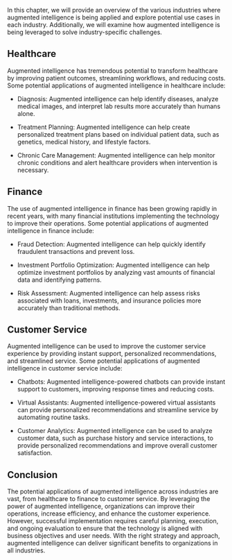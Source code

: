 

In this chapter, we will provide an overview of the various industries where augmented intelligence is being applied and explore potential use cases in each industry. Additionally, we will examine how augmented intelligence is being leveraged to solve industry-specific challenges.

Healthcare
----------

Augmented intelligence has tremendous potential to transform healthcare by improving patient outcomes, streamlining workflows, and reducing costs. Some potential applications of augmented intelligence in healthcare include:

* Diagnosis: Augmented intelligence can help identify diseases, analyze medical images, and interpret lab results more accurately than humans alone.

* Treatment Planning: Augmented intelligence can help create personalized treatment plans based on individual patient data, such as genetics, medical history, and lifestyle factors.

* Chronic Care Management: Augmented intelligence can help monitor chronic conditions and alert healthcare providers when intervention is necessary.

Finance
-------

The use of augmented intelligence in finance has been growing rapidly in recent years, with many financial institutions implementing the technology to improve their operations. Some potential applications of augmented intelligence in finance include:

* Fraud Detection: Augmented intelligence can help quickly identify fraudulent transactions and prevent loss.

* Investment Portfolio Optimization: Augmented intelligence can help optimize investment portfolios by analyzing vast amounts of financial data and identifying patterns.

* Risk Assessment: Augmented intelligence can help assess risks associated with loans, investments, and insurance policies more accurately than traditional methods.

Customer Service
----------------

Augmented intelligence can be used to improve the customer service experience by providing instant support, personalized recommendations, and streamlined service. Some potential applications of augmented intelligence in customer service include:

* Chatbots: Augmented intelligence-powered chatbots can provide instant support to customers, improving response times and reducing costs.

* Virtual Assistants: Augmented intelligence-powered virtual assistants can provide personalized recommendations and streamline service by automating routine tasks.

* Customer Analytics: Augmented intelligence can be used to analyze customer data, such as purchase history and service interactions, to provide personalized recommendations and improve overall customer satisfaction.

Conclusion
----------

The potential applications of augmented intelligence across industries are vast, from healthcare to finance to customer service. By leveraging the power of augmented intelligence, organizations can improve their operations, increase efficiency, and enhance the customer experience. However, successful implementation requires careful planning, execution, and ongoing evaluation to ensure that the technology is aligned with business objectives and user needs. With the right strategy and approach, augmented intelligence can deliver significant benefits to organizations in all industries.
